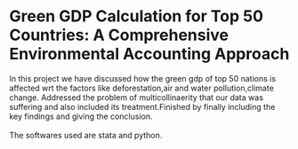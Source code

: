 # Green GDP Calculation for Top 50 Countries: A Comprehensive Environmental Accounting Approach <br>
In this project we have discussed how the green gdp of top 50 nations is affected wrt the factors like deforestation,air and water pollution,climate change. 
Addressed the problem of multicollinaerity that our data was suffering and also included its treatment.Finished by finally including the key findings and giving the conclusion.<br>
<br>
The softwares used are stata and python.
